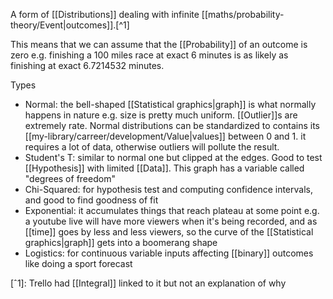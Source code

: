 A form of [[Distributions]] dealing with infinite [[maths/probability-theory/Event|outcomes]].[^1]

This means that we can assume that the [[Probability]] of an outcome is zero e.g. finishing a 100 miles race at exact 6 minutes is as likely as finishing at exact 6.7214532 minutes.

Types

- Normal: the bell-shaped [[Statistical graphics|graph]] is what normally happens in nature e.g. size is pretty much uniform. [[Outlier]]s are extremely rate. Normal distributions can be standardized to contains its [[my-library/carreer/development/Value|values]] between 0 and 1. it requires a lot of data, otherwise outliers will pollute the result.
- Student's T: similar to normal one but clipped at the edges. Good to test [[Hypothesis]] with limited [[Data]]. This graph has a variable called "degrees of freedom"
- Chi-Squared: for hypothesis test and computing confidence intervals, and good to find goodness of fit
- Exponential: it accumulates things that reach plateau at some point e.g. a youtube live will have more viewers when it's being recorded, and as [[time]] goes by less and less viewers, so the curve of the [[Statistical graphics|graph]] gets into a boomerang shape
- Logistics: for continuous variable inputs affecting [[binary]] outcomes like doing a sport forecast

[ˆ1]: Trello had [[Integral]] linked to it but not an explanation of why
